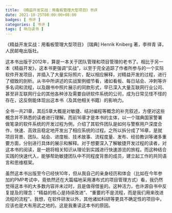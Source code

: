 ```yaml
---
title: 《精益开发实战：用看板管理大型项目》书评
date: 2021-10-25T08:00:00+08:00
badges: [ 书评 ]
categories: [ 书评 ]
tags: [ 响马读书 ]
---
```


《精益开发实战：用看板管理大型项目》 [瑞典] Henrik Kniberg 著，李祥青 译，人民邮电出版社。

这本书出版于2012年，算是一本关于团队管理和项目管理的老书了。相比于另一本《精益开发》，这本书更强调“实战”，以至于完全追踪了作者所参与的一个实际软件开发项目，并插入了大量实际照片，配以相应解释，对精益开发的过程，进行了细致的剖析。从书中所讲述的实战案例细节看，诸如看板、每日站会、冲刺等许多名词和流程，以及跟书中照片展示的同款形式，早已深入大量互联网行业公司、甚至非互联网行业的其他各种涉及需要自研软件系统的公司，成为日常见怪不怪的存在，这反倒能体现出这本书（及其他相关书籍）的影响力。

全书一共21章，其后5章大概是对敏捷、结对编程等概念的补充叙述，方便对这些概念并不熟悉的读者进行理解。而前16章才是本书的主体，以一个瑞典国家警署做笔录的软件系统的开发过程为例，介绍了其软件团队是如何与警察用户深度合作，快速、高效且稳定地开发出了相应系统的过程。之所以拆分成了16章，是就项目背景、团队、站会、进度板、技术故事、流程度量、发布、经验教训等诸多重要方面，分别进行具体的展示和解释。对于想要深入了解敏捷开发过程的读者，对这本书的阅读，是一趟将相关知识从理论到实践进行快速游览的旅程。而这种结合实践的快速代入，能够帮助敏捷团队中不同程度背景的成员，建立起工作的共同语言和思维框架。

虽然这本书出版至今已经快10年，但从我自己的亲身经历和体会（比如在今年参加的PMP考试中，竟依然还在大篇幅地采用瀑布式的项目管理方式）看，我仍然觉得这本书的大多数内容并未过时，且是值得借鉴的。这种活力，也许源自书中反复提及的理念：“精益的核心是持续改进”、“重要的不是流程，而是我们用来改进流程的流程”。我想，在软件研发以外，其他诸如科研等更具不确定性的项目中，应该也是大有用武之地的。这是我重读这本书的原因。
